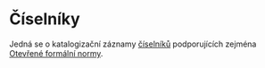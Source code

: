 # Číselníky
Jedná se o katalogizační záznamy [číselníků](https://github.com/opendata-mvcr/ciselniky) podporujících zejména [Otevřené formální normy](https://data.gov.cz).